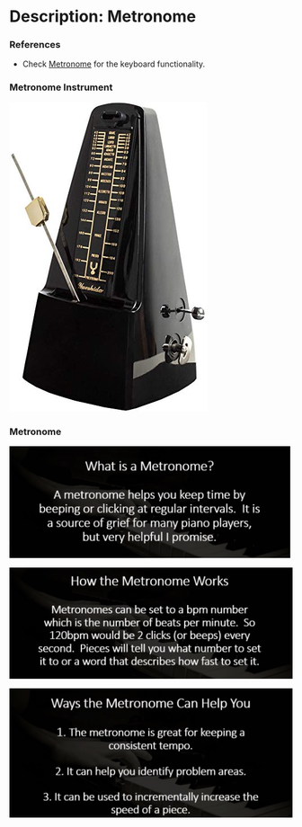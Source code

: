 # Description: Metronome

### References
* Check [Metronome](../yamaha-i500/001-Metronome.md) for the keyboard functionality.

### Metronome Instrument
![](images/metronome.jpg)

### Metronome
![](images/metronome-definition.png)

![](images/metronome-how-it-works.png)

![](images/metronome-how-to-use-it.png)
